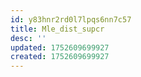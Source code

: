 ```yaml
---
id: y83hnr2rd0l7lpqs6nn7c57
title: Mle_dist_supcr
desc: ''
updated: 1752609699927
created: 1752609699927
---
```

